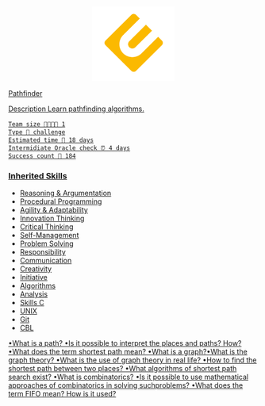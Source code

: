 <p align="center">
    <a href="https://uk.wikipedia.org/wiki/UNIT_Factory" target="_blank">
    <img src="https://github.com/sator4iiik/sator4iiik/blob/main/images/UnitLogo.png?raw=true" height="150px" alt="UnitLogo">
</p>

Pathfinder

Description
Learn pathfinding algorithms.

```
Team size 👩‍💻👨‍💻 1
Type 📌 challenge
Estimated time 📆 18 days
Intermidiate Oracle check ⏰ 4 days
Success count 💯 184
```


### Inherited Skills

* Reasoning & Argumentation
* Procedural Programming
* Agility & Adaptability
* Innovation Thinking
* Critical Thinking
* Self-Management
* Problem Solving
* Responsibility
* Communication
* Creativity
* Initiative
* Algorithms
* Analysis
* Skills C
* UNIX
* Git
* CBL


•What is a path?
•Is it possible to interpret the places and paths? How?
•What does the term shortest path mean?
•What is a graph?•What is the graph theory?
•What is the use of graph theory in real life?
•How to find the shortest path between two places?
•What algorithms of shortest path search exist?
•What is combinatorics?
•Is it possible to use mathematical approaches of combinatorics in solving suchproblems?
•What does the term FIFO mean? How is it used?
